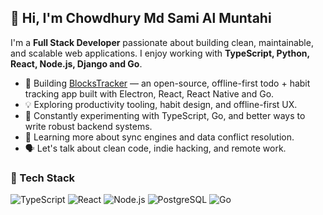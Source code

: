 ## 👋 Hi, I'm Chowdhury Md Sami Al Muntahi

I'm a **Full Stack Developer** passionate about building clean, maintainable, and scalable web applications. I enjoy working with **TypeScript, Python, React, Node.js, Django and Go**.

- 🔧 Building [BlocksTracker](https://blocks-tracker.com/) — an open-source, offline-first todo + habit tracking app built with Electron, React, React Native and Go.
- 💡 Exploring productivity tooling, habit design, and offline-first UX.
- 🧪 Constantly experimenting with TypeScript, Go, and better ways to write robust backend systems.
- 🌱 Learning more about sync engines and data conflict resolution.
- 🗣 Let's talk about clean code, indie hacking, and remote work.

### 🔧 Tech Stack

![TypeScript](https://img.shields.io/badge/TypeScript-3178C6?logo=typescript&logoColor=white&style=flat-square)
![React](https://img.shields.io/badge/-React-black?style=flat-square&logo=react)
![Node.js](https://img.shields.io/badge/-Node.js-black?style=flat-square&logo=node.js)
![PostgreSQL](https://img.shields.io/badge/-PostgreSQL-black?style=flat-square&logo=postgresql)
![Go](https://img.shields.io/badge/Go-00ADD8?logo=Go&logoColor=white&style=flat-square)
